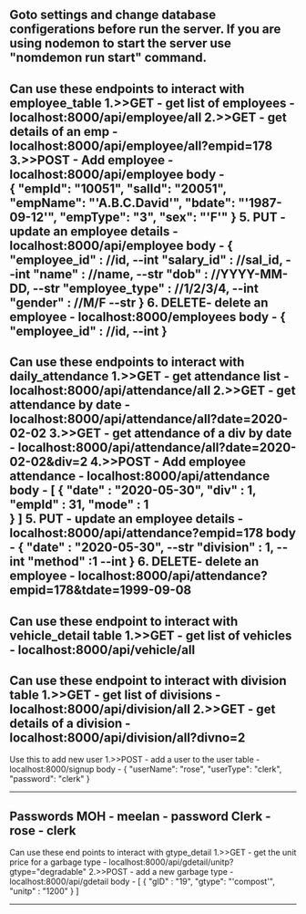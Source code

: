 Goto settings and change database configerations before run the server.
If you are using nodemon to start the server use "nomdemon run start" command.
------------------------------------------------------------------------------------------------
Can use these endpoints to interact with employee_table
    1.>>GET  - get list of employees     - localhost:8000/api/employee/all
    2.>>GET  - get details of an emp     - localhost:8000/api/employee/all?empid=178
    3.>>POST - Add employee              - localhost:8000/api/employee
        body -  
                    {
                            "empId": "10051",
                            "salId": "20051",
                            "empName": "'A.B.C.David'",
                            "bdate": "'1987-09-12'",
                            "empType": "3",
                            "sex": "'F'"
                    }
    5. PUT - update an employee details - localhost:8000/api/employee
        body -  {
                    "employee_id"   : //id,             --int
                    "salary_id"     : //sal_id,         --int
                    "name"          : //name,           --str
                    "dob"           : //YYYY-MM-DD,     --str
                    "employee_type" : //1/2/3/4,        --int
                    "gender"        : //M/F             --str
                }
    6. DELETE- delete an employee       - localhost:8000/employees
         body - {
                    "employee_id"   : //id,             --int
                }
------------------------------------------------------------------------------------------------
Can use these endpoints to interact with daily_attendance
    1.>>GET  - get attendance list       - localhost:8000/api/attendance/all
    2.>>GET  - get attendance by date    - localhost:8000/api/attendance/all?date=2020-02-02
    3.>>GET  - get attendance of a div by date - localhost:8000/api/attendance/all?date=2020-02-02&div=2
    4.>>POST - Add employee attendance   - localhost:8000/api/attendance
        body -  [
                    {
                        "date"  : "2020-05-30",
                        "div"   : 1,
                        "empId" : 31,
                        "mode"  : 1  
                    }
                ]
    5. PUT - update an employee details - localhost:8000/api/attendance?empid=178
        body -  {
                    "date"          : "2020-05-30",     --str
                    "division"      : 1,                --int 
                    "method"        :1                  --int
                }
    6. DELETE- delete an employee       - localhost:8000/api/attendance?empid=178&tdate=1999-09-08
------------------------------------------------------------------------------------------------
Can use these endpoint to interact with vehicle_detail table
    1.>>GET - get list of vehicles       - localhost:8000/api/vehicle/all
------------------------------------------------------------------------------------------------
Can use these endpoint to interact with division table
    1.>>GET - get list of divisions         - localhost:8000/api/division/all
    2.>>GET - get details of a division     - localhost:8000/api/division/all?divno=2
------------------------------------------------------------------------------------------------
Use this to add new user
    1.>>POST - add a user to the user table - localhost:8000/signup
    body - {
                "userName": "rose",
                "userType": "clerk",
                "password": "clerk"
            }

------------------------------------------------------------------------------------------------
Passwords
    MOH - meelan - password
    Clerk -rose - clerk
------------------------------------------------------------------------------------------------
Can use these end points to interact with gtype_detail
    1.>>GET - get the unit price for a garbage type - localhost:8000/api/gdetail/unitp?gtype="degradable"
    2.>>POST - add a new garbage type   - localhost:8000/api/gdetail
        body -  [
                {
                    "gID" : "19",
                    "gtype": "'compost'",
                    "unitp" : "1200"
                }
                ]
   

------------------------------------------------------------------------------------------------